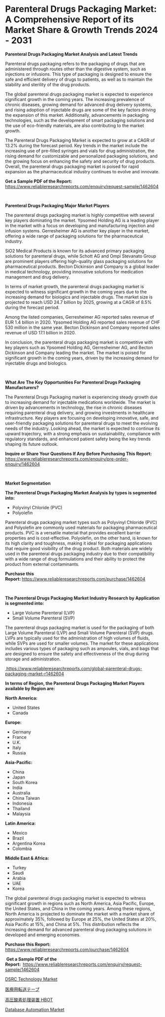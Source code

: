 <p><h1>Parenteral Drugs Packaging Market: A Comprehensive Report of its Market Share & Growth Trends 2024 - 2031</h1></p><p><strong>Parenteral Drugs Packaging Market Analysis and Latest Trends</strong></p>
<p><p>Parenteral drugs packaging refers to the packaging of drugs that are administered through routes other than the digestive system, such as injections or infusions. This type of packaging is designed to ensure the safe and efficient delivery of drugs to patients, as well as to maintain the stability and sterility of the drug products.</p><p>The global parenteral drugs packaging market is expected to experience significant growth in the coming years. The increasing prevalence of chronic diseases, growing demand for advanced drug delivery systems, and rising adoption of injectable drugs are some of the key factors driving the expansion of this market. Additionally, advancements in packaging technologies, such as the development of smart packaging solutions and the use of eco-friendly materials, are also contributing to the market growth.</p><p>The Parenteral Drugs Packaging Market is expected to grow at a CAGR of 13.2% during the forecast period. Key trends in the market include the increasing use of pre-filled syringes and vials for drug administration, the rising demand for customizable and personalized packaging solutions, and the growing focus on enhancing the safety and security of drug products. Overall, the parenteral drugs packaging market is poised for rapid expansion as the pharmaceutical industry continues to evolve and innovate.</p></p>
<p><strong>Get a Sample PDF of the Report:&nbsp;</strong> <a href="https://www.reliableresearchreports.com/enquiry/request-sample/1462604">https://www.reliableresearchreports.com/enquiry/request-sample/1462604</a></p>
<p>&nbsp;</p>
<p><strong>Parenteral Drugs Packaging Major Market Players</strong></p>
<p><p>The parenteral drugs packaging market is highly competitive with several key players dominating the market. Ypsomed Holding AG is a leading player in the market with a focus on developing and manufacturing injection and infusion systems. Gerresheimer AG is another key player in the market, offering a wide range of packaging solutions for the pharmaceutical industry.</p><p>SiO2 Medical Products is known for its advanced primary packaging solutions for parenteral drugs, while Schott AG and Ompi Stevanato Group are prominent players offering high-quality glass packaging solutions for pharmaceutical products. Becton Dickinson and Company is a global leader in medical technology, providing innovative solutions for medication management and drug delivery.</p><p>In terms of market growth, the parenteral drugs packaging market is expected to witness significant growth in the coming years due to the increasing demand for biologics and injectable drugs. The market size is projected to reach USD 24.7 billion by 2025, growing at a CAGR of 8.5% during the forecast period.</p><p>Among the listed companies, Gerresheimer AG reported sales revenue of EUR 1.4 billion in 2020. Ypsomed Holding AG reported sales revenue of CHF 530 million in the same year. Becton Dickinson and Company reported sales revenue of USD 17.1 billion in 2020.</p><p>In conclusion, the parenteral drugs packaging market is competitive with key players such as Ypsomed Holding AG, Gerresheimer AG, and Becton Dickinson and Company leading the market. The market is poised for significant growth in the coming years, driven by the increasing demand for injectable drugs and biologics.</p></p>
<p>&nbsp;</p>
<p><strong>What Are The Key Opportunities For Parenteral Drugs Packaging Manufacturers?</strong></p>
<p><p>The Parenteral Drugs Packaging market is experiencing steady growth due to increasing demand for injectable medications worldwide. The market is driven by advancements in technology, the rise in chronic diseases requiring parenteral drug delivery, and growing investments in healthcare infrastructure. Key players are focusing on developing innovative, safe, and user-friendly packaging solutions for parenteral drugs to meet the evolving needs of the industry. Looking ahead, the market is expected to continue its upward trajectory, with a strong emphasis on sustainability, compliance with regulatory standards, and enhanced patient safety being the key trends shaping its future outlook.</p></p>
<p><strong>Inquire or Share Your Questions If Any Before Purchasing This Report:</strong> <a href="https://www.reliableresearchreports.com/enquiry/pre-order-enquiry/1462604">https://www.reliableresearchreports.com/enquiry/pre-order-enquiry/1462604</a></p>
<p>&nbsp;</p>
<p><strong>Market Segmentation</strong></p>
<p><strong>The Parenteral Drugs Packaging Market Analysis by types is segmented into:</strong></p>
<p><ul><li>Polyvinyl Chloride (PVC)</li><li>Polyolefin</li></ul></p>
<p><p>Parenteral drugs packaging market types such as Polyvinyl Chloride (PVC) and Polyolefin are commonly used materials for packaging pharmaceutical products. PVC is a versatile material that provides excellent barrier properties and is cost-effective. Polyolefin, on the other hand, is known for its high clarity and toughness, making it ideal for packaging applications that require good visibility of the drug product. Both materials are widely used in the parenteral drugs packaging industry due to their compatibility with a wide range of drug formulations and their ability to protect the product from external contaminants.</p></p>
<p><strong>Purchase this Report:&nbsp;</strong><a href="https://www.reliableresearchreports.com/purchase/1462604">https://www.reliableresearchreports.com/purchase/1462604</a></p>
<p>&nbsp;</p>
<p><strong>The Parenteral Drugs Packaging Market Industry Research by Application is segmented into:</strong></p>
<p><ul><li>Large Volume Parenteral (LVP)</li><li>Small Volume Parenteral (SVP)</li></ul></p>
<p><p>The parenteral drugs packaging market is used for the packaging of both Large Volume Parenteral (LVP) and Small Volume Parenteral (SVP) drugs. LVPs are typically used for the administration of high volumes of fluids, while SVPs are used for smaller volumes. The market for these applications includes various types of packaging such as ampoules, vials, and bags that are designed to ensure the safety and effectiveness of the drug during storage and administration.</p></p>
<p><a href="https://www.reliableresearchreports.com/global-parenteral-drugs-packaging-market-r1462604">&nbsp;https://www.reliableresearchreports.com/global-parenteral-drugs-packaging-market-r1462604</a></p>
<p><strong>In terms of Region, the Parenteral Drugs Packaging Market Players available by Region are:</strong></p>
<p>
    <p> <strong> North America: </strong>
        <ul>
            <li>United States</li>
            <li>Canada</li>
        </ul>
        </p> 
    <p> <strong> Europe: </strong>
        <ul>
            <li>Germany</li>
            <li>France</li>
            <li>U.K.</li>
            <li>Italy</li>
            <li>Russia</li>
        </ul>
        </p> 
    <p> <strong> Asia-Pacific: </strong>
        <ul>
            <li>China</li>
            <li>Japan</li>
            <li>South Korea</li>
            <li>India</li>
            <li>Australia</li>
            <li>China Taiwan</li>
            <li>Indonesia</li>
            <li>Thailand</li>
            <li>Malaysia</li>
        </ul>
        </p> 
    <p> <strong> Latin America: </strong>
        <ul>
            <li>Mexico</li>
            <li>Brazil</li>
            <li>Argentina Korea</li>
            <li>Colombia</li>
        </ul>
        </p> 
    <p> <strong> Middle East & Africa: </strong>
        <ul>
            <li>Turkey</li>
            <li>Saudi</li>
            <li>Arabia</li>
            <li>UAE</li>
            <li>Korea</li>
        </ul>
    </p>
    </p>
<p><p>The global parenteral drugs packaging market is expected to witness significant growth in regions such as North America, Asia Pacific, Europe, the United States, and China in the coming years. Among these regions, North America is projected to dominate the market with a market share of approximately 35%, followed by Europe at 25%, the United States at 20%, Asia Pacific at 15%, and China at 5%. This distribution reflects the increasing demand for advanced parenteral drug packaging solutions in developed and emerging economies.</p></p>
<p><strong>Purchase this Report: </strong><a href="https://www.reliableresearchreports.com/purchase/1462604">https://www.reliableresearchreports.com/purchase/1462604</a></p>
<p>&nbsp;<strong>Get a Sample PDF of the Report:&nbsp;&nbsp;</strong><a href="https://www.reliableresearchreports.com/enquiry/request-sample/1462604">https://www.reliableresearchreports.com/enquiry/request-sample/1462604</a></p>
<p><strong></strong></p>
<p><p><a href="https://github.com/Paul14Anderson63/Market-Research-Report-List-5/blob/main/dsrc-technology-market.md">DSRC Technology Market</a></p><p><a href="https://github.com/BoydYundt1/Market-Research-Report-List-2/blob/main/3081675177058.md">医療用転送テープ</a></p><p><a href="https://github.com/dathomson6534/Market-Research-Report-List-2/blob/main/9188622177057.md">高圧酸素処理装置 HBOT</a></p><p><a href="https://github.com/guneycigdem35/Market-Research-Report-List-4/blob/main/database-automation-market.md">Database Automation Market</a></p></p>